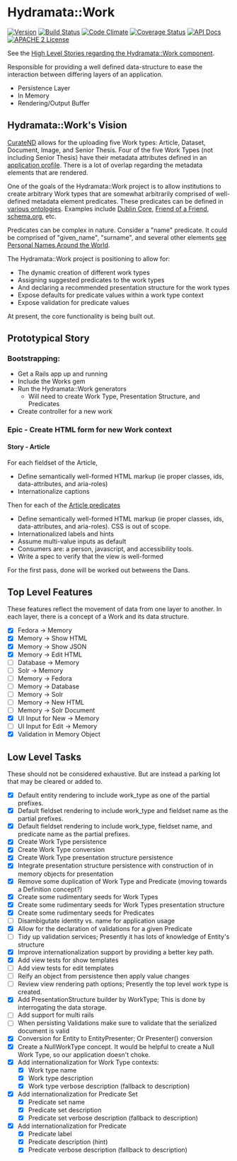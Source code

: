 # Hydramata::Work

[![Version](https://badge.fury.io/rb/hydramata-work.png)](http://badge.fury.io/rb/hydramata-work)
[![Build Status](https://travis-ci.org/jeremyf/hydramata-work.png?branch=master)](https://travis-ci.org/jeremyf/hydramata-work)
[![Code Climate](https://codeclimate.com/github/jeremyf/hydramata-work.png)](https://codeclimate.com/github/jeremyf/hydramata-work)
[![Coverage Status](https://img.shields.io/coveralls/jeremyf/hydramata-work.svg)](https://coveralls.io/r/jeremyf/hydramata-work)
[![API Docs](http://img.shields.io/badge/API-docs-blue.svg)](http://rubydoc.info/github/jeremyf/hydramata-work/master/frames/)
[![APACHE 2 License](http://img.shields.io/badge/APACHE2-license-blue.svg)](./LICENSE)

See the [High Level Stories regarding the Hydramata::Work component](./documents/high-level-stories.md).

Responsible for providing a well defined data-structure to ease the
interaction between differing layers of an application.

* Persistence Layer
* In Memory
* Rendering/Output Buffer

## Hydramata::Work's Vision

[CurateND](http://curate.nd.edu) allows for the uploading five Work types: Article, Dataset, Document, Image, and Senior Thesis.
Four of the five Work Types (not including Senior Thesis) have their metadata attributes defined in an [application profile](http://ndlib.github.io/metadata_application_profile/templates/). There is a lot of overlap regarding the metadata elements that are rendered.

One of the goals of the Hydramata::Work project is to allow institutions to create arbitrary Work types that are somewhat arbitrarily comprised of well-defined metadata element predicates.
These predicates can be defined in [various ontologies](http://en.wikipedia.org/wiki/Ontology_(information_science)). Examples include [Dublin Core](http://dublincore.org/documents/dcmi-terms/), [Friend of a Friend](http://www.foaf-project.org/), [schema.org](http://schema.org/docs/schemas.html), etc.

Predicates can be complex in nature. Consider a "name" predicate. It could be comprised of "given_name", "surname", and several other elements [see Personal Names Around the World](http://www.w3.org/International/questions/qa-personal-names).

The Hydramata::Work project is positioning to allow for:

* The dynamic creation of different work types
* Assigning suggested predicates to the work types
* And declaring a recommended presentation structure for the work types
* Expose defaults for predicate values within a work type context
* Expose validation for predicate values

At present, the core functionality is being built out.

## Prototypical Story

### Bootstrapping:

* Get a Rails app up and running
* Include the Works gem
* Run the Hydramata::Work generators
  * Will need to create Work Type, Presentation Structure, and Predicates
* Create controller for a new work

### Epic - Create HTML form for new Work context

#### Story - Article

For each fieldset of the Article,

  * Define semantically well-formed HTML markup (ie proper classes, ids, data-attributes, and aria-roles)
  * Internationalize captions

Then for each of the [Article predicates](http://ndlib.github.io/metadata_application_profile/templates/#article_template)

  * Define semantically well-formed HTML markup (ie proper classes, ids, data-attributes, and aria-roles). CSS is out of scope.
  * Internationalized labels and hints
  * Assume multi-value inputs as default
  * Consumers are: a person, javascript, and accessibility tools.
  * Write a spec to verify that the view is well-formed

  For the first pass, done will be worked out betweens the Dans.

## Top Level Features

These features reflect the movement of data from one layer to another.
In each layer, there is a concept of a Work and its data structure.

- [x] Fedora -> Memory
- [x] Memory -> Show HTML
- [x] Memory -> Show JSON
- [x] Memory -> Edit HTML
- [ ] Database -> Memory
- [ ] Solr -> Memory
- [ ] Memory -> Fedora
- [ ] Memory -> Database
- [ ] Memory -> Solr
- [ ] Memory -> New HTML
- [ ] Memory -> Solr Document
- [X] UI Input for New -> Memory
- [ ] UI Input for Edit -> Memory
- [X] Validation in Memory Object

## Low Level Tasks

These should not be considered exhaustive.
But are instead a parking lot that may be cleared or added to.

- [X] Default entity rendering to include work_type as one of the partial
      prefixes.
- [X] Default fieldset rendering to include work_type and fieldset name as the
      partial prefixes.
- [X] Default fieldset rendering to include work_type, fieldset name, and
      predicate name as the partial prefixes.
- [X] Create Work Type persistence
- [X] Create Work Type conversion
- [X] Create Work Type presentation structure persistence
- [X] Integrate presentation structure persistence with construction of in memory objects for presentation
- [X] Remove some duplication of Work Type and Predicate (moving towards a Definition concept?)
- [X] Create some rudimentary seeds for Work Types
- [X] Create some rudimentary seeds for Work Types presentation structure
- [X] Create some rudimentary seeds for Predicates
- [ ] Disambigutate identity vs. name for application usage
- [X] Allow for the declaration of validations for a given Predicate
- [ ] Tidy up validation services; Presently it has lots of knowledge of Entity's structure
- [X] Improve internationalization support by providing a better key path.
- [X] Add view tests for show templates
- [ ] Add view tests for edit templates
- [ ] Reify an object from persistence then apply value changes
- [ ] Review view rendering path options; Presently the top level work type is created.
- [X] Add PresentationStructure builder by WorkType; This is done by interrogating the
      data storage.
- [ ] Add support for multi rails
- [ ] When persisting Validations make sure to validate that the serialized document is valid
- [X] Conversion for Entity to EntityPresenter; Or Presenter() conversion
- [X] Create a NullWorkType concept.
      It would be helpful to create a Null Work Type, so our application doesn't choke.
- [X] Add internationalization for Work Type contexts:
  - [X] Work type name
  - [X] Work type description
  - [X] Work type verbose description (fallback to description)
- [X] Add internationalization for Predicate Set
  - [X] Predicate set name
  - [X] Predicate set description
  - [X] Predicate set verbose description (fallback to description)
- [X] Add internationalization for Predicate
  - [X] Predicate label
  - [X] Predicate description (hint)
  - [X] Predicate verbose description (fallback to description)
